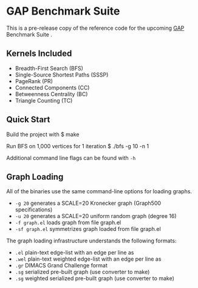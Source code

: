 GAP Benchmark Suite
===================

This is a pre-release copy of the reference code for the upcoming [GAP](https://www.cs.berkeley.edu/~sbeamer/gap/) Benchmark Suite .


Kernels Included
----------------
+ Breadth-First Search (BFS)
+ Single-Source Shortest Paths (SSSP)
+ PageRank (PR)
+ Connected Components (CC)
+ Betweenness Centrality (BC)
+ Triangle Counting (TC)


Quick Start
-----------

Build the project with
    $ make

Run BFS on 1,000 vertices for 1 iteration
    $ ./bfs -g 10 -n 1

Additional command line flags can be found with `-h`


Graph Loading
-------------

All of the binaries use the same command-line options for loading graphs.
+ `-g 20` generates a SCALE=20 Kronecker graph (Graph500 specifications)
+ `-u 20` generates a SCALE=20 uniform random graph (degree 16)
+ `-f graph.el` loads graph from file graph.el
+ `-sf graph.el` symmetrizes graph loaded from file graph.el 

The graph loading infrastructure understands the following formats:
+ `.el` plain-text edge-list with an edge per line as <node1> <node2>
+ `.wel` plain-text weighted edge-list with an edge per line as <node1> <node2> <weight>
+ `.gr` DIMACS Grand Challenge format
+ `.sg` serialized pre-built graph (use converter to make)
+ `.sg` weighted serialized pre-built graph (use converter to make)
